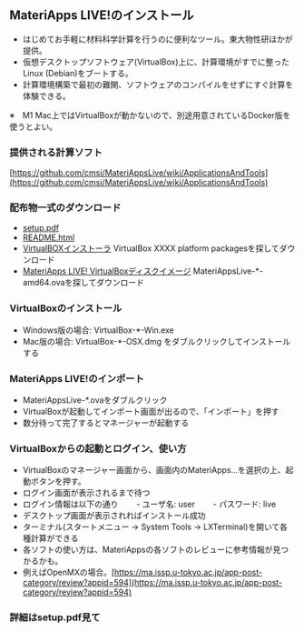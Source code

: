 ## MateriApps LIVE!のインストール

- はじめてお手軽に材料科学計算を行うのに便利なツール。東大物性研ほかが提供。
- 仮想デスクトップソフトウェア(VirtualBox)上に、計算環境がすでに整ったLinux (Debian)をブートする。
- 計算環境構築で最初の難関、ソフトウェアのコンパイルをせずにすぐ計算を体験できる。

※　M1 Mac上ではVirtualBoxが動かないので、別途用意されているDocker版を使うとよい。

### 提供される計算ソフト
[https://github.com/cmsi/MateriAppsLive/wiki/ApplicationsAndTools](https://github.com/cmsi/MateriAppsLive/wiki/ApplicationsAndTools)


### 配布物一式のダウンロード

- [setup.pdf](https://github.com/cmsi/malive-tutorial/raw/master/setup/setup.pdf)
- [README.html](https://github.com/cmsi/MateriAppsLive/wiki/MateriAppsLive-ova)
- [VirtualBOXインストーラ](https://www.virtualbox.org/wiki/Downloads) VirtualBox XXXX platform packagesを探してダウンロード
- [MateriApps LIVE! VirtualBoxディスクイメージ](https://sourceforge.net/projects/materiappslive/files/) MateriAppsLive-*-amd64.ovaを探してダウンロード

### VirtualBoxのインストール
- Windows版の場合: VirtualBox-*-Win.exe
- Mac版の場合: VirtualBox-*-OSX.dmg
をダブルクリックしてインストールする

### MateriApps LIVE!のインポート
- MateriAppsLive-*.ovaをダブルクリック
- VirtualBoxが起動してインポート画面が出るので、「インポート」を押す
- 数分待って完了するとマネージャーが起動する

### VirtualBoxからの起動とログイン、使い方
- VirtualBoxのマネージャー画面から、画面内のMateriApps...を選択の上、起動ボタンを押す。
- ログイン画面が表示されるまで待つ
- ログイン情報は以下の通り
　　- ユーザ名: user
　　- パスワード: live
- デスクトップ画面が表示されればインストール成功
- ターミナル(スタートメニュー → System Tools → LXTerminal)を開いて各種計算ができる
- 各ソフトの使い方は、MateriAppsの各ソフトのレビューに参考情報が見つかるかも。
- 例えばOpenMXの場合。[https://ma.issp.u-tokyo.ac.jp/app-post-category/review?appid=594](https://ma.issp.u-tokyo.ac.jp/app-post-category/review?appid=594)

### 詳細はsetup.pdf見て
